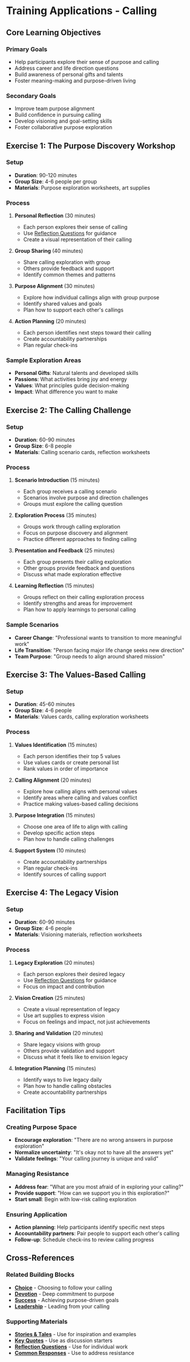 # Training Applications - Calling

## Core Learning Objectives

### Primary Goals
- Help participants explore their sense of purpose and calling
- Address career and life direction questions
- Build awareness of personal gifts and talents
- Foster meaning-making and purpose-driven living

### Secondary Goals
- Improve team purpose alignment
- Build confidence in pursuing calling
- Develop visioning and goal-setting skills
- Foster collaborative purpose exploration

## Exercise 1: The Purpose Discovery Workshop

### Setup
- **Duration**: 90-120 minutes
- **Group Size**: 4-6 people per group
- **Materials**: Purpose exploration worksheets, art supplies

### Process
1. **Personal Reflection** (30 minutes)
   - Each person explores their sense of calling
   - Use [Reflection Questions](reflection-questions.md) for guidance
   - Create a visual representation of their calling

2. **Group Sharing** (40 minutes)
   - Share calling exploration with group
   - Others provide feedback and support
   - Identify common themes and patterns

3. **Purpose Alignment** (30 minutes)
   - Explore how individual callings align with group purpose
   - Identify shared values and goals
   - Plan how to support each other's callings

4. **Action Planning** (20 minutes)
   - Each person identifies next steps toward their calling
   - Create accountability partnerships
   - Plan regular check-ins

### Sample Exploration Areas
- **Personal Gifts**: Natural talents and developed skills
- **Passions**: What activities bring joy and energy
- **Values**: What principles guide decision-making
- **Impact**: What difference you want to make

## Exercise 2: The Calling Challenge

### Setup
- **Duration**: 60-90 minutes
- **Group Size**: 6-8 people
- **Materials**: Calling scenario cards, reflection worksheets

### Process
1. **Scenario Introduction** (15 minutes)
   - Each group receives a calling scenario
   - Scenarios involve purpose and direction challenges
   - Groups must explore the calling question

2. **Exploration Process** (35 minutes)
   - Groups work through calling exploration
   - Focus on purpose discovery and alignment
   - Practice different approaches to finding calling

3. **Presentation and Feedback** (25 minutes)
   - Each group presents their calling exploration
   - Other groups provide feedback and questions
   - Discuss what made exploration effective

4. **Learning Reflection** (15 minutes)
   - Groups reflect on their calling exploration process
   - Identify strengths and areas for improvement
   - Plan how to apply learnings to personal calling

### Sample Scenarios
- **Career Change**: "Professional wants to transition to more meaningful work"
- **Life Transition**: "Person facing major life change seeks new direction"
- **Team Purpose**: "Group needs to align around shared mission"

## Exercise 3: The Values-Based Calling

### Setup
- **Duration**: 45-60 minutes
- **Group Size**: 4-6 people
- **Materials**: Values cards, calling exploration worksheets

### Process
1. **Values Identification** (15 minutes)
   - Each person identifies their top 5 values
   - Use values cards or create personal list
   - Rank values in order of importance

2. **Calling Alignment** (20 minutes)
   - Explore how calling aligns with personal values
   - Identify areas where calling and values conflict
   - Practice making values-based calling decisions

3. **Purpose Integration** (15 minutes)
   - Choose one area of life to align with calling
   - Develop specific action steps
   - Plan how to handle calling challenges

4. **Support System** (10 minutes)
   - Create accountability partnerships
   - Plan regular check-ins
   - Identify sources of calling support

## Exercise 4: The Legacy Vision

### Setup
- **Duration**: 60-90 minutes
- **Group Size**: 4-6 people
- **Materials**: Visioning materials, reflection worksheets

### Process
1. **Legacy Exploration** (20 minutes)
   - Each person explores their desired legacy
   - Use [Reflection Questions](reflection-questions.md) for guidance
   - Focus on impact and contribution

2. **Vision Creation** (25 minutes)
   - Create a visual representation of legacy
   - Use art supplies to express vision
   - Focus on feelings and impact, not just achievements

3. **Sharing and Validation** (20 minutes)
   - Share legacy visions with group
   - Others provide validation and support
   - Discuss what it feels like to envision legacy

4. **Integration Planning** (15 minutes)
   - Identify ways to live legacy daily
   - Plan how to handle calling obstacles
   - Create accountability partnerships

## Facilitation Tips

### Creating Purpose Space
- **Encourage exploration**: "There are no wrong answers in purpose exploration"
- **Normalize uncertainty**: "It's okay not to have all the answers yet"
- **Validate feelings**: "Your calling journey is unique and valid"

### Managing Resistance
- **Address fear**: "What are you most afraid of in exploring your calling?"
- **Provide support**: "How can we support you in this exploration?"
- **Start small**: Begin with low-risk calling exploration

### Ensuring Application
- **Action planning**: Help participants identify specific next steps
- **Accountability partners**: Pair people to support each other's calling
- **Follow-up**: Schedule check-ins to review calling progress

## Cross-References

### Related Building Blocks
- **[Choice](../choice/README.md)** - Choosing to follow your calling
- **[Devotion](../devotion/README.md)** - Deep commitment to purpose
- **[Success](../success/README.md)** - Achieving purpose-driven goals
- **[Leadership](../leadership/README.md)** - Leading from your calling

### Supporting Materials
- **[Stories & Tales](stories-tales.md)** - Use for inspiration and examples
- **[Key Quotes](key-quotes.md)** - Use as discussion starters
- **[Reflection Questions](reflection-questions.md)** - Use for individual work
- **[Common Responses](common-responses.md)** - Use to address resistance
